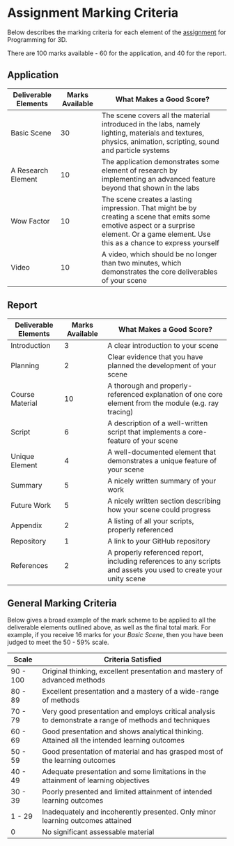 # Assignment Marking Criteria

Below describes the marking criteria for each element of the [assignment](./assignment.md) for Programming for 3D.

There are 100 marks available - 60 for the application, and 40 for the report.

## Application

| Deliverable Elements | Marks Available | What Makes a Good Score? |
|----------------------|-----------------|--------------------------|
| Basic Scene | 30 | The scene covers all the material introduced in the labs, namely lighting, materials and textures, physics, animation, scripting, sound and particle systems |
| A Research Element | 10 | The application demonstrates some element of research by implementing an advanced feature beyond that shown in the labs |
| Wow Factor | 10 | The scene creates a lasting impression. That might be by creating a scene that emits some emotive aspect or a surprise element. Or a game element. Use this as a chance to express yourself |
| Video | 10 | A video, which should be no longer than two minutes, which demonstrates the core deliverables of your scene |

## Report

| Deliverable Elements | Marks Available | What Makes a Good Score? |
|----------------------|-----------------|--------------------------|
| Introduction | 3 | A clear introduction to your scene |
| Planning | 2 | Clear evidence that you have planned the development of your scene |
| Course Material | 10 | A thorough and properly-referenced explanation of one core element from the module (e.g. ray tracing) |
| Script | 6 | A description of a well-written script that implements a core-feature of your scene |
| Unique Element | 4 | A well-documented element that demonstrates a unique feature of your scene |
| Summary | 5 | A nicely written summary of your work |
| Future Work | 5 | A nicely written section describing how your scene could progress |
| Appendix | 2 | A listing of all your scripts, properly referenced |
| Repository | 1 | A link to your GitHub repository |
| References | 2 | A properly referenced report, including references to any scripts and assets you used to create your unity scene |

## General Marking Criteria

Below gives a broad example of the mark scheme to be applied to all the deliverable elements outlined above, as well as the final total mark. For example, if you receive 16 marks for your _Basic Scene_, then you have been judged to meet the 50 - 59% scale.

| Scale | Criteria Satisfied |
|-------|----------------------------------|
| 90 - 100 | Original thinking, excellent presentation and mastery of advanced methods |
| 80 - 89 | Excellent presentation and a mastery of a wide-range of methods |
| 70 - 79 | Very good presentation and employs critical analysis to demonstrate a range of methods and techniques |
| 60 - 69 | Good presentation and shows analytical thinking. Attained all the intended learning outcomes |
| 50 - 59 | Good presentation of material and has grasped most of the learning outcomes |
| 40 - 49 | Adequate presentation and some limitations in the attainment of learning objectives |
| 30 - 39 | Poorly presented and limited attainment of intended learning outcomes |
| 1 - 29 | Inadequately and incoherently presented. Only minor learning outcomes attained |
| 0 | No significant assessable material |
